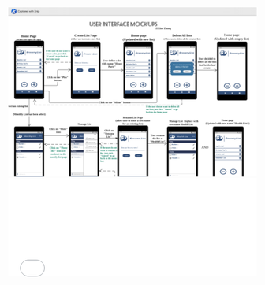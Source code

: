 <img src = "test.jpg" alt = "new">

<iframe src="UIMockups.pdf" style="width:100%; height:200px;" frameborder="0"></iframe>
